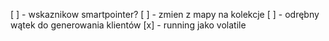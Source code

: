 [ ] - wskaznikow smartpointer?
[ ] - zmien z mapy na kolekcje
[ ] - odrębny wątek do generowania klientów
[x] - running jako volatile